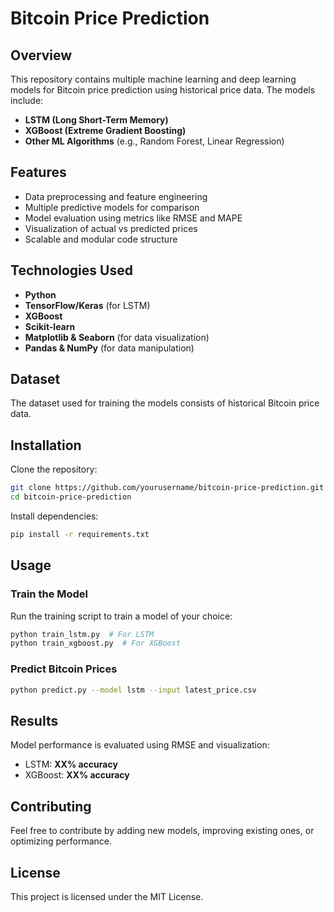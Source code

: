 # Bitcoin Price Prediction

## Overview
This repository contains multiple machine learning and deep learning models for Bitcoin price prediction using historical price data. The models include:
- **LSTM (Long Short-Term Memory)**
- **XGBoost (Extreme Gradient Boosting)**
- **Other ML Algorithms** (e.g., Random Forest, Linear Regression)

## Features
- Data preprocessing and feature engineering
- Multiple predictive models for comparison
- Model evaluation using metrics like RMSE and MAPE
- Visualization of actual vs predicted prices
- Scalable and modular code structure

## Technologies Used
- **Python**
- **TensorFlow/Keras** (for LSTM)
- **XGBoost**
- **Scikit-learn**
- **Matplotlib & Seaborn** (for data visualization)
- **Pandas & NumPy** (for data manipulation)

## Dataset
The dataset used for training the models consists of historical Bitcoin price data.

## Installation
Clone the repository:
```bash
git clone https://github.com/yourusername/bitcoin-price-prediction.git
cd bitcoin-price-prediction
```

Install dependencies:
```bash
pip install -r requirements.txt
```

## Usage
### Train the Model
Run the training script to train a model of your choice:
```bash
python train_lstm.py  # For LSTM
python train_xgboost.py  # For XGBoost
```

### Predict Bitcoin Prices
```bash
python predict.py --model lstm --input latest_price.csv
```

## Results
Model performance is evaluated using RMSE and visualization:
- LSTM: **XX% accuracy**
- XGBoost: **XX% accuracy**

## Contributing
Feel free to contribute by adding new models, improving existing ones, or optimizing performance.

## License
This project is licensed under the MIT License.

